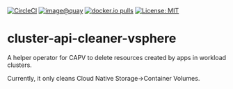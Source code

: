 [![CircleCI](https://dl.circleci.com/status-badge/img/gh/giantswarm/cluster-api-cleaner-vsphere/tree/master.svg?style=svg)](https://dl.circleci.com/status-badge/redirect/gh/giantswarm/cluster-api-cleaner-vsphere/tree/master)
[![image@quay](https://quay.io/repository/giantswarm/cluster-api-cleaner-vsphere/status "image@quay")](https://quay.io/repository/giantswarm/cluster-api-cleaner-vsphere)
[![docker.io pulls](https://img.shields.io/docker/pulls/giantswarm/cluster-api-cleaner-vsphere.svg)](https://hub.docker.com/r/giantswarm/cluster-api-cleaner-vsphere)
[![License: MIT](https://img.shields.io/badge/License-Apache_2.0-yellow.svg)](https://opensource.org/licenses/Apache-2.0)

# cluster-api-cleaner-vsphere

A helper operator for CAPV to delete resources created by apps in workload clusters.

Currently, it only cleans Cloud Native Storage->Container Volumes.
